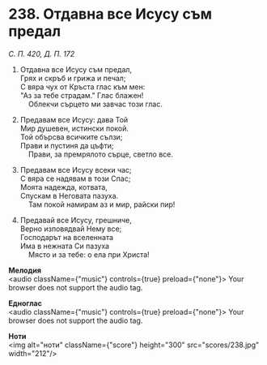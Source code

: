 # 238. Отдавна все Исусу съм предал  

*С. П. 420, Д. П. 172*  

1. Отдавна все Исусу съм предал,  
Грях и скръб и грижа и печал;  
С вяра чух от Кръста глас към мен:  
"Аз за тебе страдам." Глас блажен!  
    Облекчи сърцето ми завчас този глас.  

2. Предавам все Исусу: дава Той  
Мир душевен, истински покой.  
Той обърсва всичките сълзи;  
Прави и пустиня да цъфти;  
    Прави, за премрялото сърце, светло все.  

3. Предавам все Исусу всеки час;  
С вяра се надявам в този Спас;  
Моята надежда, котвата,  
Спускам в Неговата пазуха.  
    Там покой намирам аз и мир, райски пир!  

4. Предавай все Исусу, грешниче,  
Верно изповядвай Нему все;  
Господарът на вселенната  
Има в нежната Си пазуха  
    Място и за тебе: о ела при Христа!  

__Мелодия__  
<audio className={"music"} controls={true} preload={"none"}><source src="mp3/238.mp3" type="audio/mpeg"/>
Your browser does not support the audio tag.
</audio>  

__Едноглас__  
<audio className={"music"} controls={true} preload={"none"}><source src="transp/238.mp3" type="audio/mpeg"/>
Your browser does not support the audio tag.
</audio>  

__Ноти__  
<img alt="ноти" className={"score"} height="300" src="scores/238.jpg" width="212"/>
